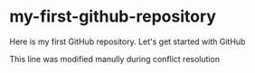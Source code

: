 # my-first-github-repository
Here is my first GitHub repository. Let's get started with GitHub

This line was modified manully during conflict resolution